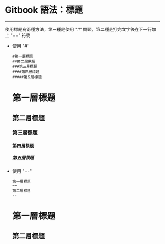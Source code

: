 # **Gitbook 語法：標題**
---

使用標題有兩種方法，第一種是使用 "\#" 開頭，第二種是打完文字後在下一行加上 "==" 符號

* 使用 "\#"

  ```
  #第一層標題
  ##第二層標題
  ###第三層標題
  ####第四層標題
  #####第五層標題

  ```

  # **第一層標題**

  ## **第二層標題**

  ### **第三層標題**

  #### **第四層標題**

  ##### **第五層標題**



* 使用 "=="

  ```
  第一層標題
  ==
  第二層標題
  --

  ```

  # **第一層標題**

  ## **第二層標題**


